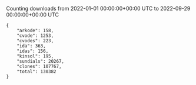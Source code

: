 
Counting downloads from 2022-01-01 00:00:00+00:00 UTC to 2022-09-29 00:00:00+00:00 UTC

```
{
    "arkode": 158,
    "cvode": 1253,
    "cvodes": 223,
    "ida": 363,
    "idas": 156,
    "kinsol": 195,
    "sundials": 20267,
    "clones": 107767,
    "total": 130382
}
```
